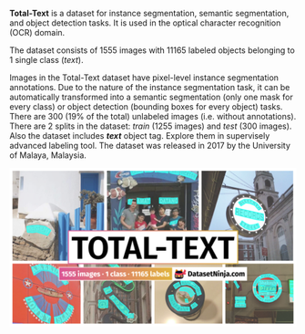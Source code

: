 **Total-Text** is a dataset for instance segmentation, semantic segmentation, and object detection tasks. It is used in the optical character recognition (OCR) domain. 

The dataset consists of 1555 images with 11165 labeled objects belonging to 1 single class (*text*).

Images in the Total-Text dataset have pixel-level instance segmentation annotations. Due to the nature of the instance segmentation task, it can be automatically transformed into a semantic segmentation (only one mask for every class) or object detection (bounding boxes for every object) tasks. There are 300 (19% of the total) unlabeled images (i.e. without annotations). There are 2 splits in the dataset: *train* (1255 images) and *test* (300 images). Also the dataset includes ***text*** object tag. Explore them in supervisely advanced labeling tool. The dataset was released in 2017 by the University of Malaya, Malaysia.

<img src="https://github.com/dataset-ninja/total-text/raw/main/visualizations/poster.png">
